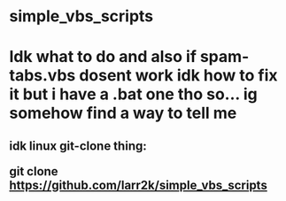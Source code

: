 # simple_vbs_scripts

<h1>Idk what to do and also if spam-tabs.vbs dosent work idk how to fix it but i have a .bat one tho so... ig somehow find a way to tell me</h1>

<h2>idk linux git-clone thing:

git clone https://github.com/larr2k/simple_vbs_scripts</h2>
